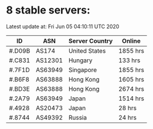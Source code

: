 # 8 stable servers:

Latest update at: Fri Jun 05 04:10:11 UTC 2020

| ID | ASN | Server Country | Online |
| -- | --- | -------------- | ------ |
| #.D09B | AS174 | United States | 1855 hrs |
| #.C831 | AS12301 | Hungary | 133 hrs |
| #.7F1D | AS63949 | Singapore | 1855 hrs |
| #.B6F8 | AS63888 | Hong Kong | 1605 hrs |
| #.BD3E | AS63888 | Hong Kong | 2674 hrs |
| #.2A79 | AS63949 | Japan | 1514 hrs |
| #.4928 | AS20473 | Japan | 28 hrs |
| #.8744 | AS49392 | Russia | 24 hrs |

